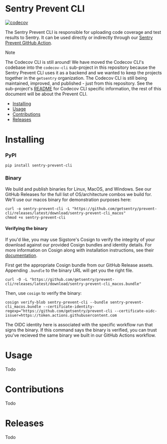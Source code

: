 # Sentry Prevent CLI

[![codecov](https://codecov.io/gh/getsentry/prevent-cli/branch/main/graph/badge.svg)](https://codecov.io/gh/getsentry/prevent-cli)

The Sentry Prevent CLI is responsible for uploading code coverage and test results to Sentry. It can be used directly or indirectly through our [Sentry Prevent GitHub Action](https://github.com/getsentry/prevent-action).

> [!NOTE]  
> The Codecov CLI is still around! We have moved the Codecov CLI's codebase into the `codecov-cli` sub-project in this repository because the Sentry Prevent CLI uses it as a backend and we wanted to keep the projects together in the `getsentry` organization. The Codecov CLI is still being maintained, improved, and published - just from this repository. See the sub-project's [README](/codecov-cli/README.md) for Codecov CLI specific information, the rest of this document will be about the Prevent CLI.

- [Installing](#installing)
- [Usage](#usage)
- [Contributions](#contributions)
- [Releases](#releases)

# Installing

### PyPI

```
pip install sentry-prevent-cli
```

### Binary

We build and publish binaries for Linux, MacOS, and Windows. See our GitHub Releases for the full list of OS/architecture combos we build for. We'll use our macos binary for demonstration purposes here:
```
curl -o sentry-prevent-cli -L "https://github.com/getsentry/prevent-cli/releases/latest/download/sentry-prevent-cli_macos"
chmod +x sentry-prevent-cli
```

#### Verifying the binary
If you'd like, you may use Sigstore's Cosign to verify the integrity of your download against our provided Cosign bundles and identity details. For more information on Cosign along with installation instructions, see their [documentation](https://docs.sigstore.dev/cosign/system_config/installation).

First get the appropriate Cosign bundle from our GitHub Release assets. Appending `.bundle` to the binary URL will get you the right file.
```
curl -O -L "https://github.com/getsentry/prevent-cli/releases/latest/download/sentry-prevent-cli_macos.bundle"
```
Then, use `cosign` to verify the binary:
```
cosign verify-blob sentry-prevent-cli --bundle sentry-prevent-cli_macos.bundle --certificate-identity-regexp=^https://github.com/getsentry/prevent-cli --certificate-oidc-issuer=https://token.actions.githubusercontent.com
```
The OIDC identity here is associated with the specific workflow run that signs the binary. If this command says the binary is verified, you can trust you've recieved the same binary we built in our GitHub Actions workflow.

# Usage

Todo

# Contributions

Todo

# Releases

Todo
